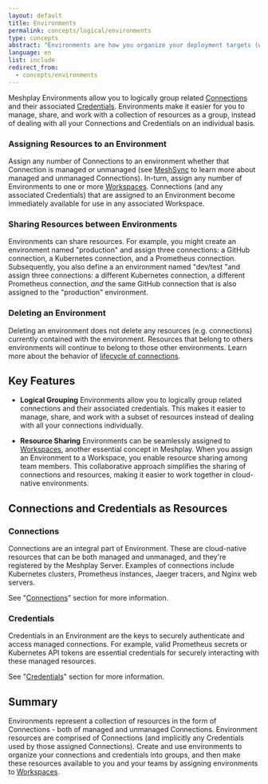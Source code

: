 ```yaml
---
layout: default
title: Environments
permalink: concepts/logical/environments
type: concepts
abstract: "Environments are how you organize your deployment targets (whether on-premises servers or cloud services) into resource groups."
language: en
list: include
redirect_from:
  - concepts/environments
---
```


Meshplay Environments allow you to logically group related [Connections](#connections) and their associated [Credentials](#credentials). Environments make it easier for you to manage, share, and work with a collection of resources as a group, instead of dealing with all your Connections and Credentials on an individual basis.

### Assigning Resources to an Environment

Assign any number of Connections to an environment whether that Connection is managed or unmanaged (see [MeshSync](/concepts/architecture/meshsync) to learn more about managed and unmanaged Connections). In-turn, assign any number of Environments to one or more [Workspaces](/concepts/logical/workspaces). Connections (and any associated Credentials) that are assigned to an Environment become immediately available for use in any associated Workspace.

### Sharing Resources between Environments

Environments can share resources. For example, you might create an environment named "production" and assign three connections: a GitHub connection, a Kubernetes connection, and a Prometheus connection. Subsequently, you also define a an environment named "dev/test "and assign three connections: a different Kubernetes connection, a different Prometheus connection, _and_ the same GitHub connection that is also assigned to the "production" environment.

### Deleting an Environment

Deleting an environment does not delete any resources (e.g. connections) currently contained with the environment. Resources that belong to others environments will continue to belong to those other environments. Learn more about the behavior of [lifecycle of connections]({{site.baseurl}}/concepts/logical/connections).

## Key Features

- **Logical Grouping** Environments allow you to logically group related connections and their associated credentials. This makes it easier to manage, share, and work with a subset of resources instead of dealing with all your connections individually.

- **Resource Sharing** Environments can be seamlessly assigned to [Workspaces](/concepts/logical/workspaces), another essential concept in Meshplay. When you assign an Environment to a Workspace, you enable resource sharing among team members. This collaborative approach simplifies the sharing of connections and resources, making it easier to work together in cloud-native environments.

## Connections and Credentials as Resources

### Connections <a id="connections"></a>

Connections are an integral part of Environment. These are cloud-native resources that can be both managed and unmanaged, and they're registered by the Meshplay Server. Examples of connections include Kubernetes clusters, Prometheus instances, Jaeger tracers, and Nginx web servers.

See "[Connections](/concepts/logical/connections)" section for more information.

### Credentials <a id="credentials"></a>

Credentials in an Environment are the keys to securely authenticate and access managed connections. For example, valid Prometheus secrets or Kubernetes API tokens are essential credentials for securely interacting with these managed resources.

See "[Credentials](/concepts/logical/credentials)" section for more information.

## Summary

Environments represent a collection of resources in the form of Connections - both of managed and unmanaged Connections. Environment resources are comprised of Connections (and implicitly any Credentials used by those assigned Connections). Create and use environments to organize your connections and credentials into groups, and then make these resources available to you and your teams by assigning environments to [Workspaces](/concepts/logical/workspaces).
